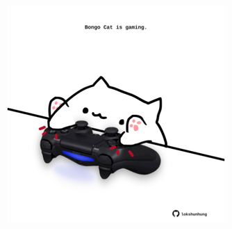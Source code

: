 <!-- built at 29/07/2023, 01:26:57 UTC -->
<p align="center">
  <img width="500" height="500" src="./ReadmeImage.svg">
</p>
